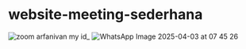 # website-meeting-sederhana
![zoom arfanivan my id_](https://github.com/user-attachments/assets/653b452a-e8c2-486f-a54a-2f72ce26bc75)
![WhatsApp Image 2025-04-03 at 07 45 26](https://github.com/user-attachments/assets/e35df543-46bb-41ca-806f-00564b98a191)
